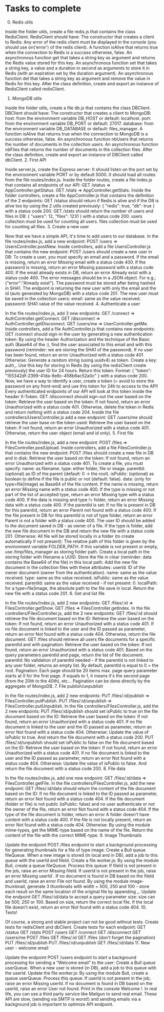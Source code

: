 # Tasks to complete

0. Redis utils

Inside the folder utils, create a file redis.js that contains the class RedisClient.
RedisClient should have:
The constructor that creates a client to Redis:
Any error of the redis client must be displayed in the console (you should use on('error') of the redis client).
A function isAlive that returns true when the connection to Redis is a success otherwise, false.
An asynchronous function get that takes a string key as argument and returns the Redis value stored for this key.
An asynchronous function set that takes a string key, a value and a duration in second as arguments to store it in Redis (with an expiration set by the duration argument).
An asynchronous function del that takes a string key as argument and remove the value in Redis for this key.
After the class definition, create and export an instance of RedisClient called redisClient.
 1. MongoDB utils

Inside the folder utils, create a file db.js that contains the class DBClient.
DBClient should have:
The constructor that creates a client to MongoDB:
host: from the environment variable DB_HOST or default: localhost.
port: from the environment variable DB_PORT or default: 27017.
database: from the environment variable DB_DATABASE or default: files_manager.
A function isAlive that returns true when the connection to MongoDB is a success otherwise, false.
An asynchronous function nbUsers that returns the number of documents in the collection users.
An asynchronous function nbFiles that returns the number of documents in the collection files.
After the class definition, create and export an instance of DBClient called dbClient.
 2. First API

Inside server.js, create the Express server:
It should listen on the port set by the environment variable PORT or by default 5000.
It should load all routes from the file routes/index.js.
Inside the folder routes, create a file index.js that contains all endpoints of our API:
GET /status => AppController.getStatus.
GET /stats => AppController.getStats.
Inside the folder controllers, create a file AppController.js that contains the definition of the 2 endpoints:
GET /status should return if Redis is alive and if the DB is alive too by using the 2 utils created previously: { "redis": true, "db": true } with a status code 200.
GET /stats should return the number of users and files in DB: { "users": 12, "files": 1231 } with a status code 200.
users collection must be used for counting all users.
files collection must be used for counting all files.
 3. Create a new user

Now that we have a simple API, it's time to add users to our database.
In the file routes/index.js, add a new endpoint:
POST /users => UsersController.postNew.
Inside controllers, add a file UsersController.js that contains the new endpoint:
POST /users should create a new user in DB:
To create a user, you must specify an email and a password.
If the email is missing, return an error Missing email with a status code 400.
If the password is missing, return an error Missing password with a status code 400.
If the email already exists in DB, return an error Already exist with a status code 400.
The error messages should be in a JSON object. For e.g.; {"error":"Already exist"}.
The password must be stored after being hashed in SHA1.
The endpoint is returning the new user with only the email and the id (auto generated by MongoDB) with a status code 201.
The new user must be saved in the collection users:
email: same as the value received.
password: SHA1 value of the value received.
 4. Authenticate a user

In the file routes/index.js, add 3 new endpoints:
GET /connect => AuthController.getConnect.
GET /disconnect => AuthController.getDisconnect.
GET /users/me => UserController.getMe.
Inside controllers, add a file AuthController.js that contains new endpoints:
GET /connect should sign-in the user by generating a new authentication token:
By using the header Authorization and the technique of the Basic auth (Base64 of the <email>:<password>), find the user associated to this email and with this password (reminder: we are storing the SHA1 of the password).
If no user has been found, return an error Unauthorized with a status code 401
Otherwise:
Generate a random string (using uuidv4) as token.
Create a key: auth_<token>.
Use this key for storing in Redis (by using the redisClient create previously) the user ID for 24 hours.
Return this token: Format: { "token": "155342df-2399-41da-9e8c-458b6ac52a0c" } with a status code 200.
Now, we have a way to identify a user, create a token (= avoid to store the password on any front-end) and use this token for 24h to access to the API!
Every authenticated endpoints of our API will look at this token inside the header X-Token.
GET /disconnect should sign-out the user based on the token:
Retrieve the user based on the token:
If not found, return an error Unauthorized with a status code 401.
Otherwise, delete the token in Redis and return nothing with a status code 204.
Inside the file controllers/UsersController.js add a new endpoint:
GET /users/me should retrieve the user base on the token used:
Retrieve the user based on the token:
If not found, return an error Unauthorized with a status code 401.
Otherwise, return the user object (email and id only).
 5. First file

In the file routes/index.js, add a new endpoint:
POST /files => FilesController.postUpload.
Inside controllers, add a file FilesController.js that contains the new endpoint:
POST /files should create a new file in DB and in disk:
Retrieve the user based on the token:
If not found, return an error Unauthorized with a status code 401.
To create a file, you must specify:
name: as filename.
type: either folder, file or image.
parentId: (optional) as ID of the parent (default: 0 -> the root).
isPublic: (optional) as boolean to define if the file is public or not (default: false).
data: (only for type=file|image) as Base64 of the file content.
If the name is missing, return an error Missing name with a status code 400.
If the type is missing or not part of the list of accepted type, return an error Missing type with a status code 400.
If the data is missing and type != folder, return an error Missing data with a status code 400.
If the parentId is set:
If no file is present in DB for this parentId, return an error Parent not found with a status code 400.
If the file present in DB for this parentId is not of type folder, return an error Parent is not a folder with a status code 400.
The user ID should be added to the document saved in DB - as owner of a file.
If the type is folder, add the new file document in the DB and return the new file with a status code 201.
Otherwise:
All file will be stored locally in a folder (to create automatically if not present):
The relative path of this folder is given by the environment variable FOLDER_PATH.
If this variable is not present or empty, use /tmp/files_manager as storing folder path.
Create a local path in the storing folder with filename a UUID.
Store the file in clear (reminder: data contains the Base64 of the file) in this local path.
Add the new file document in the collection files with these attributes:
userId: ID of the owner document (owner from the authentication).
name: same as the value received.
type: same as the value received.
isPublic: same as the value received.
parentId: same as the value received - if not present: 0.
localPath: for a type=file|image, the absolute path to the file save in local.
Return the new file with a status code 201.
 6. Get and list file

In the file routes/index.js, add 2 new endpoints:
GET /files/:id => FilesController.getShow.
GET /files => FilesController.getIndex.
In the file controllers/FilesController.js, add the 2 new endpoints:
GET /files/:id should retrieve the file document based on the ID:
Retrieve the user based on the token:
If not found, return an error Unauthorized with a status code 401.
If no file document is linked to the user and the ID passed as parameter, return an error Not found with a status code 404.
Otherwise, return the file document.
GET /files should retrieve all users file documents for a specific parentId and with pagination:
Retrieve the user based on the token:
If not found, return an error Unauthorized with a status code 401.
Based on the query parameters parentId and page, return the list of file document.
parentId:
No validation of parentId needed - if the parentId is not linked to any user folder, returns an empty list.
By default, parentId is equal to 0 = the root.
Pagination:
Each page should be 20 items max.
page query parameter starts at 0 for the first page. If equals to 1, it means it's the second page (from the 20th to the 40th), etc…
Pagination can be done directly by the aggregate of MongoDB.
 7. File publish/unpublish

In the file routes/index.js, add 2 new endpoints:
PUT /files/:id/publish => FilesController.putPublish.
PUT /files/:id/unpublish => FilesController.putUnpublish.
In the file controllers/FilesController.js, add the 2 new endpoints:
PUT /files/:id/publish should set isPublic to true on the file document based on the ID:
Retrieve the user based on the token:
If not found, return an error Unauthorized with a status code 401.
If no file document is linked to the user and the ID passed as parameter, return an error Not found with a status code 404.
Otherwise:
Update the value of isPublic to true.
And return the file document with a status code 200.
PUT /files/:id/unpublish should set isPublic to false on the file document based on the ID:
Retrieve the user based on the token:
If not found, return an error Unauthorized with a status code 401.
If no file document is linked to the user and the ID passed as parameter, return an error Not found with a status code 404.
Otherwise:
Update the value of isPublic to false.
And return the file document with a status code 200.
 8. File data

In the file routes/index.js, add one new endpoint:
GET /files/:id/data => FilesController.getFile.
In the file controllers/FilesController.js, add the new endpoint:
GET /files/:id/data should return the content of the file document based on the ID:
If no file document is linked to the ID passed as parameter, return an error Not found with a status code 404.
If the file document (folder or file) is not public (isPublic: false) and no user authenticate or not the owner of the file, return an error Not found with a status code 404.
If the type of the file document is folder, return an error A folder doesn't have content with a status code 400.
If the file is not locally present, return an error Not found with a status code 404.
Otherwise:
By using the module mime-types, get the MIME-type based on the name of the file.
Return the content of the file with the correct MIME-type.
 9. Image Thumbnails

Update the endpoint POST /files endpoint to start a background processing for generating thumbnails for a file of type image:
Create a Bull queue fileQueue.
When a new image is stored (in local and in DB), add a job to this queue with the userId and fileId.
Create a file worker.js:
By using the module Bull, create a queue fileQueue.
Process this queue:
If fileId is not present in the job, raise an error Missing fileId.
If userId is not present in the job, raise an error Missing userId`.
If no document is found in DB based on the fileId and userId, raise an error File not found.
By using the module image-thumbnail, generate 3 thumbnails with width = 500, 250 and 100 - store each result on the same location of the original file by appending _<width size>.
Update the endpoint GET /files/:id/data to accept a query parameter size:
size can be 500, 250 or 100.
Based on size, return the correct local file.
If the local file doesn't exist, return an error Not found with a status code 404.
 10. Tests!

Of course, a strong and stable project can not be good without tests.
Create tests for redisClient and dbClient.
Create tests for each endpoint:
GET /status
GET /stats
POST /users
GET /connect
GET /disconnect
GET /users/me
POST /files
GET /files/:id
GET /files (don't forget the pagination)
PUT /files/:id/publish
PUT /files/:id/unpublish
GET /files/:id/data
 11. New user - welcome email

Update the endpoint POST /users endpoint to start a background processing for sending a “Welcome email” to the user:
Create a Bull queue userQueue.
When a new user is stored (in DB), add a job to this queue with the userId.
Update the file worker.js:
By using the module Bull, create a queue userQueue.
Process this queue:
If userId is not present in the job, raise an error Missing userId.
If no document is found in DB based on the userId, raise an error User not found.
Print in the console Welcome <email>!.
In real life, you can use a third party service like Mailgun to send real email. These API are slow, (sending via SMTP is worst!) and sending emails via a background job is important to optimize API endpoint.
